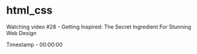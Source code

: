 # html_css

Watching video #28 - Getting Inspired: The Secret Ingredient For Stunning Web Design

Timestamp - 00:00:00
